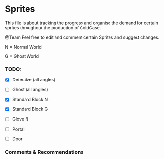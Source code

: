 # Sprites

This file is about tracking the progress and organise the demand for certain sprites throughout the production of ColdCase.

@Team Feel free to edit and comment certain Sprites and suggest changes.

N = Normal World

G = Ghost World

### TODO:

-[x] Detective (all angles)


-[ ] Ghost (all angles)


-[x] Standard Block N


-[x] Standard Block G


-[ ] Glove N


-[ ] Portal 


-[ ] Door 

### Comments & Recommendations
